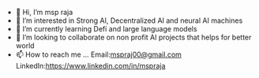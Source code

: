 - 👋 Hi, I’m msp raja
- 👀 I’m interested in Strong AI, Decentralized AI and neural AI machines
- 🌱 I’m currently learning Defi and large language models
- 💞️ I’m looking to collaborate on non profit AI projects that helps for better world
- 📫 How to reach me ...
Email:mspraj00@gmail.com
LinkedIn:https://www.linkedin.com/in/mspraja

<!---
Deep-Learner-msp/Deep-Learner-msp is a ✨ special ✨ repository because its `README.md` (this file) appears on your GitHub profile.
You can click the Preview link to take a look at your changes.
--->

